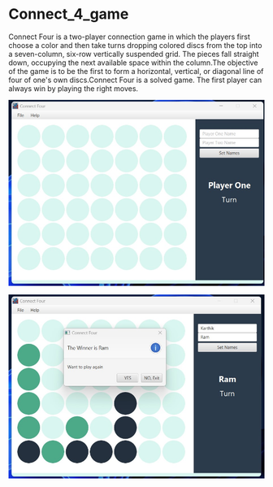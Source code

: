 # Connect_4_game
Connect Four is a two-player connection game in which the players first choose a color and then take turns dropping colored discs from the top into a seven-column, six-row vertically suspended grid. The pieces fall straight down, occupying the next available space within the column.The objective of the game is to be the first to form a horizontal, vertical, or diagonal line of four of one's own discs.Connect Four is a solved game. The first player can always win by playing the right moves.


![Game Interface](https://github.com/karthik6717/Connect_4_game/blob/master/Game_interface.jpg)

![Game Winner Interface](https://github.com/karthik6717/Connect_4_game/blob/master/Game_winner.jpg)
